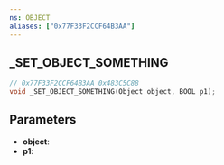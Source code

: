 ```yaml
---
ns: OBJECT
aliases: ["0x77F33F2CCF64B3AA"]
---
```

## _SET_OBJECT_SOMETHING

```c
// 0x77F33F2CCF64B3AA 0x483C5C88
void _SET_OBJECT_SOMETHING(Object object, BOOL p1);
```

## Parameters
* **object**: 
* **p1**: 

